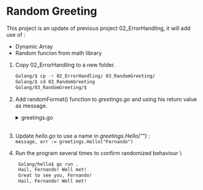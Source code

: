 # Random Greeting

This project is an update of previous project 02_ErrorHandling, it will add use of :
- Dynamic Array
- Random funcion from math library

1. Copy 02_ErrorHandling to a new folder.
    ```bash
    Golang/$ cp -r 02_ErrorHandling/ 03_RandomGreeting/
    Golang/$ cd 03_RandomGreeting
    Golang/03_RandomGreeting/$
    ```
2. Add randomFormat() function to *greetings.go* and using his return value as message.
   <details><summary>greetings.go</summary>

    ```go
    package greetings

    import (
        "errors"
        "fmt"
        "math/rand"
    )

    // Hello returns a greeting for the named person.
    func Hello(name string) (string, error) {
        // If no name was given, return an error with a message.
        if name == "" {
            return "", errors.New("empty name")
        }

        // If a name was received, return a value that embeds the name
        // in a greeting message.
        message := fmt.Sprintf(randomFormat(), name)
        return message, nil
    }

    // randomFormat returns one of a set of greeting messages. The returned
    // message is selected at random.
    func randomFormat() string {
        // A slice of message formats.
        formats := []string{
            "Hi, %v. Welcome!",
            "Great to see you, %v!",
            "Hail, %v! Well met!",
        }

        // Return a randomly selected message format by specifying
        // a random index for the slice of formats.
        return formats[rand.Intn(len(formats))]
    }
    ```
   </details>
   </br>

4. Update *hello.go* to use a name in *greetings.Hello("")* : \
   `message, err := greetings.Hello("Fernando")`

5. Run the program several times to confirm randomized behaviour \
   ```bash
    Golang/hello$ go run .
    Hail, Fernando! Well met!
    Great to see you, Fernando!
    Hail, Fernando! Well met!
   ```

